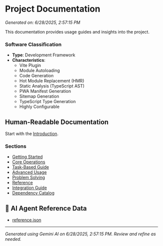 # Project Documentation

_Generated on: 6/28/2025, 2:57:15 PM_

This documentation provides usage guides and insights into the project.

### Software Classification

- **Type**: Development Framework
- **Characteristics**:
  - Vite Plugin
  - Module Autoloading
  - Code Generation
  - Hot Module Replacement (HMR)
  - Static Analysis (TypeScript AST)
  - PWA Manifest Generation
  - Sitemap Generation
  - TypeScript Type Generation
  - Highly Configurable

## Human-Readable Documentation

Start with the [Introduction](./usage/introduction.md).

### Sections

- [Getting Started](./usage/getting-started.md)
- [Core Operations](./usage/core-operations.md)
- [Task-Based Guide](./usage/task-based-guide.md)
- [Advanced Usage](./usage/advanced-usage.md)
- [Problem Solving](./usage/problem-solving.md)
- [Reference](./usage/reference.md)
- [Integration Guide](./usage/integration-guide.md)
- [Dependency Catalog](./usage/dependency-catalog.md)

## 🤖 AI Agent Reference Data

- [reference.json](./usage/agent-data/reference.json)

---

_Generated using Gemini AI on 6/28/2025, 2:57:15 PM. Review and refine as needed._
